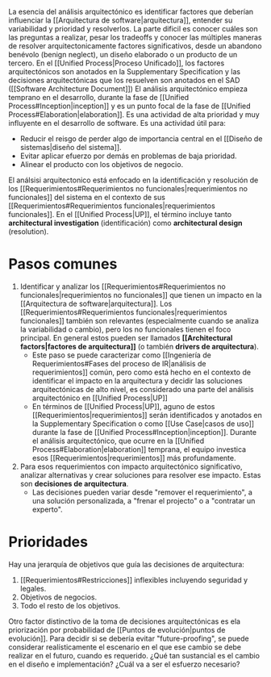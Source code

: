La esencia del análisis arquitectónico es identificar factores que deberían influenciar la [[Arquitectura de software|arquitectura]], entender su variabilidad y prioridad y resolverlos. La parte dificil es conocer cuáles son las preguntas a realizar, pesar los tradeoffs y conocer las múltiples maneras de resolver arquitectonicamente factores significativos, desde un abandono benévolo (benign neglect), un diseño elaborado o un producto de un tercero.
En el [[Unified Process|Proceso Unificado]], los factores arquitectónicos son anotados en la Supplementary Specification y las decisiones arquitectónicas que los resuelven son anotados en el SAD ([[Software Architecture Document]])
El análisis arquitectónico empieza temprano en el desarrollo, durante la fase de [[Unified Process#Inception|inception]] y es un punto focal de la fase de [[Unified Process#Elaboration|elaboration]]. Es una actividad de alta prioridad y muy influyente en el desarrollo de software. Es una actividad útil para:
- Reducir el reisgo de perder algo de importancia central en el [[Diseño de sistemas|diseño del sistema]].
- Evitar aplicar efuerzo por demás en problemas de baja prioridad.
- Alinear el producto con los objetivos de negocio.

El análsisi arquitectonico está enfocado en la identificación y resolución de los [[Requerimientos#Requerimientos no funcionales|requerimientos no funcionales]] del sistema en el contexto de sus [[Requerimientos#Requerimientos funcionales|requerimientos funcionales]]. En el [[Unified Process|UP]], el término incluye tanto **architectural investigation** (identificación) como **architectural design** (resolution). 

# Pasos comunes
1. Identificar y analizar los [[Requerimientos#Requerimientos no funcionales|requerimientos no funcionales]] que tienen un impacto en la [[Arquitectura de software|arquitectura]]. Los [[Requerimientos#Requerimientos funcionales|requerimientos funcionales]] también son relevantes (especialmente cuando se analiza la variabilidad o cambio), pero los no funcionales tienen el foco principal. En general estos pueden ser llamados **[[Architectural factors|factores de arquitectura]]** (o también **drivers de arquitectura**).
	- Este paso se puede caracterizar como [[Ingeniería de Requerimientos#Fases del proceso de IR|análisis de requerimientos]] común, pero como está hecho en el contexto de identificar el impacto en la arquitectura y decidir las soluciones arquitectónicas de alto nivel, es considerado una parte del análisis arquitectónico en [[Unified Process|UP]]
	- En términos de [[Unified Process|UP]], aguno de estos [[Requerimientos|requerimientos]] serán identificados y anotados en la Supplementary Specification o como [[Use Case|casos de uso]] durante la fase de [[Unified Process#Inception|inception]]. Durante el análisis arquitectónico, que ocurre en la [[Unified Process#Elaboration|elaboration]] temprana, el equipo investica esos [[Requerimientos|requerimientos]] más profundamente.
2. Para esos requerimientos con impacto arquitectónico significativo, analizar alternativas y crear soluciones para resolver ese impacto. Estas son **decisiones de arquitectura**.
	- Las decisiones pueden variar desde "remover el requerimiento", a una solución personalizada, a "frenar el projecto" o a "contratar un experto".

# Prioridades
Hay una jerarquía de objetivos que guía las decisiones de arquitectura:
1. [[Requerimientos#Restricciones]] inflexibles incluyendo seguridad y legales.
2. Objetivos de negocios.
3. Todo el resto de los objetivos.

Otro factor distinctivo de la toma de decisiones arquitectónicas es ela priorización por probabilidad de [[Puntos de evolución|puntos de evolución]]. Para decidir si se debería evitar "future-proofing", se puede considerar realísticamente el escenario en el que ese cambio se debe realizar en el futuro, cuando es requerido. ¿Qué tan sustancial es el cambio en el diseño e implementación? ¿Cuál va a ser el esfuerzo necesario?
